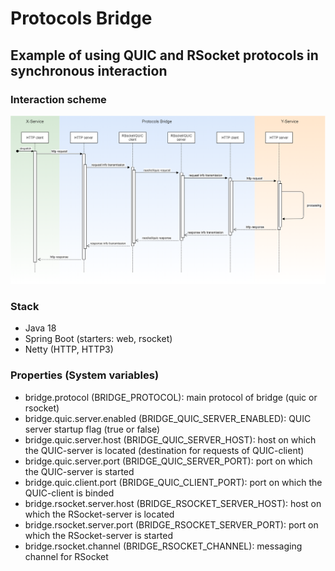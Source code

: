 # Protocols Bridge
## Example of using QUIC and RSocket protocols in synchronous interaction

### Interaction scheme
![Scheme](/protocols-bridge-scheme.png "Scheme")

### Stack
- Java 18
- Spring Boot (starters: web, rsocket)
- Netty (HTTP, HTTP3)

### Properties (System variables)
- bridge.protocol (BRIDGE_PROTOCOL): main protocol of bridge (quic or rsocket)
- bridge.quic.server.enabled (BRIDGE_QUIC_SERVER_ENABLED): QUIC server startup flag (true or false)
- bridge.quic.server.host (BRIDGE_QUIC_SERVER_HOST): host on which the QUIC-server is located (destination for requests of QUIC-client)
- bridge.quic.server.port (BRIDGE_QUIC_SERVER_PORT): port on which the QUIC-server is started
- bridge.quic.client.port (BRIDGE_QUIC_CLIENT_PORT): port on which the QUIC-client is binded
- bridge.rsocket.server.host (BRIDGE_RSOCKET_SERVER_HOST): host on which the RSocket-server is located
- bridge.rsocket.server.port (BRIDGE_RSOCKET_SERVER_PORT): port on which the RSocket-server is started
- bridge.rsocket.channel (BRIDGE_RSOCKET_CHANNEL): messaging channel for RSocket